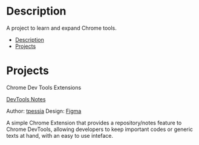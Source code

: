# Description

A project to learn and expand Chrome tools.

- [Description](#description)
- [Projects](#projects)

# Projects

Chrome Dev Tools Extensions

[DevTools Notes](https://chrome.google.com/webstore/detail/devtools-notes/fhaognaboimhkmhdacigeikmmaphlhba)

Author: [tpessia](https://github.com/Tpessia/devtools-notes)
Design: [Figma](https://www.figma.com/file/7i5lRhW4E5Y5OYA8TOZmeb/google%2Fchrome-ext%2Fdevtoolsnotes)

A simple Chrome Extension that provides a repository/notes feature to Chrome DevTools, allowing developers to keep important codes or generic texts at hand, with an easy to use inteface.
